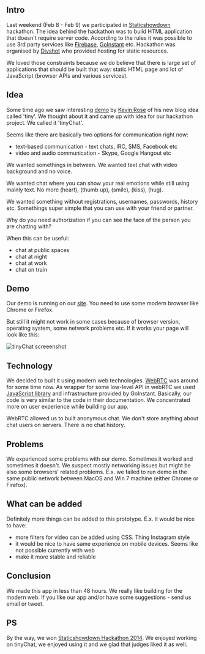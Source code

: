 <!--
name: tinyChat
description: Making tinyChat during 48 hours hackathon
author: Anton Podviaznikov
author_email: anton@hashobject.com
author_url: http://twitter.com/podviaznikov
author_github: podviaznikov
author_twitter: podviaznikov
author_avatar: /images/anton-avatar.png
location: Istanbul, Turkey
date_created: 2014-02-10
date_modified: 2015-05-31
date_published: 2014-02-10
headline:
in_language: en
keywords: tinyChat, hackathon, staticshowdown, kevin rose, webRTC, goinstant, divshot
discussion_url: https://github.com/hashobject/blog.hashobject.com/issues/13
canonical_url: http://blog.hashobject.com/tinychat
-->
## Intro

Last weekend (Feb 8 - Feb 9) we participated in [Staticshowdown](http://staticshowdown.com) hackathon.
The idea behind the hackathon was to build HTML application that doesn't require server code. According to the rules
it was possible to use 3rd party services like [Firebase](http://firebase.com), [GoInstant](http://goinstant.com) etc. Hackathon was organised by [Divshot](http://divshot.io) who provided hosting for static resources.

We loved those constraints because we do believe that there is large set of applications that should be built
that way: static HTML page and lot of JavaScript (browser APIs and various services).



## Idea

Some time ago we saw interesting [demo](https://www.youtube.com/watch?v=N6UW0JY5PUs) by [Kevin Rose](http://twitter.com/kevinrose) of his new blog idea called 'tiny'. We thought about it and came up with idea for
our hackathon project. We called it 'tinyChat'.

Seems like there are basically two options for communication right now:

  * text-based communication - text chats, IRC, SMS, Facebook etc
  * video and audio communication - Skype, Google Hangout etc


We wanted somethings in between. We wanted text chat with video background and no voice.

We wanted chat where you can show your real emotions while still using mainly text. No more (heart), (thumb up), (smile), (kiss), (hug).

We wanted something without registrations, usernames, passwords, history etc. Somethings super simple that you
can use with your friend or partner.

Why do you need authorization if you can see the face of the person you are chatting with?

When this can be useful:

  * chat at public spaces
  * chat at night
  * chat at work
  * chat on train


## Demo

Our demo is running on our [site](http://chat.hashobject.com/). You need to use some modern browser like Chrome or Firefox.

But still it might not work in some cases because of browser version, operating system, some network problems etc. If it works your page will look like this:

![tinyChat screeenshot](/images/tinychat-screen.jpg)


## Technology

We decided to built it using modern web technologies. [WebRTC](http://webrtc.org) was around for some time now.
As wrapper for some low-level API in webRTC we used [JavaScript library](https://developers.goinstant.com/v1/widgets/audio_and_video/index.html)
and infrastructure provided by GoInstant. Basically, our code is very similar to the code in their documentation.
We concentrated more on user experience while building our app.

WebRTC allowed us to built anonymous chat. We don't store anything about chat users on servers. There is no chat history.


## Problems

We experienced some problems with our demo. Sometimes it worked and sometimes it doesn't. We suspect mostly networking issues but might be also some browsers' related problems. E.x. we failed to run demo in the same public network between MacOS and Win 7 machine (either Chrome or Firefox).



## What can be added

Definitely more things can be added to this prototype. E.x. it would be nice to have:

  * more filters for video can be added using CSS. Thing Instagram style
  * it would be nice to have same experience on mobile devices. Seems like not possible currently with web
  * make it more stable and reliable


## Conclusion

We made this app in less than 48 hours. We really like building for the modern web.
If you like our app and/or have some suggestions - send us email or tweet.

## PS

By the way, we won [Staticshowdown Hackathon 2014](http://www.staticshowdown.com/app/winners). We enjoyed working on tinyChat,
we enjoyed using it and we glad that judges liked it as well.

